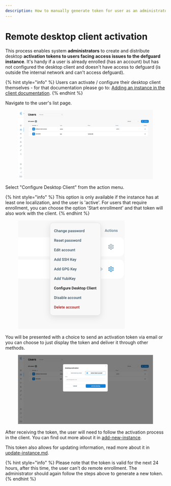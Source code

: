 ```yaml
---
description: How to manually generate token for user as an administrator.
---
```


# Remote desktop client activation

This process enables system **administrators** to create and distribute desktop **activation tokens to users facing access issues to the defguard instance**. It's handy if a user is already enrolled (has an account) but has not configured the desktop client and doesn't have access to defguard (is outside the internal network and can't access defguard).

{% hint style="info" %}
Users can activate / configure their desktop client themselves - for that documentation please go to: [Adding an instance in the client documentation](configuring-vpn/add-new-instance/).&#x20;
{% endhint %}

Navigate to the user's list page.

<figure><img src="../.gitbook/assets/desktop-activation-1.png" alt=""><figcaption></figcaption></figure>

Select "Configure Desktop Client" from the action menu.

{% hint style="info" %}
This option is only available if the instance has at least one localization, and the user is 'active'. For users that require enrollment, you can choose the option 'Start enrollment' and that token will also work with the client.&#x20;
{% endhint %}

<figure><img src="../.gitbook/assets/desktop-activation-2.png" alt=""><figcaption></figcaption></figure>

You will be presented with a choice to send an activation token via email or you can choose to just display the token and deliver it through other methods.

<figure><img src="../.gitbook/assets/desktop-activation-3.png" alt=""><figcaption></figcaption></figure>

After receiving the token, the user will need to follow the activation process in the client. You can find out more about it in [add-new-instance](configuring-vpn/add-new-instance/ "mention").

This token also allows for updating information, read more about it in [update-instance.md](configuring-vpn/add-new-instance/update-instance.md "mention").

{% hint style="info" %}
Please note that the token is valid for the next 24 hours, after this time, the user can't do remote enrollment. The administrator should again follow the steps above to generate a new token.
{% endhint %}